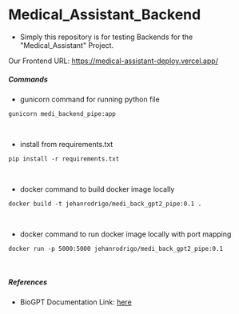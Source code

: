 # Medical_Assistant_Backend
* Simply this repository is for testing Backends for the "Medical_Assistant" Project.

Our Frontend URL: https://medical-assistant-deploy.vercel.app/

##### Commands
* gunicorn command for running python file
```
gunicorn medi_backend_pipe:app
```
<br/>

* install from requirements.txt
```
pip install -r requirements.txt
```
<br/>

* docker command to build docker image locally
```
docker build -t jehanrodrigo/medi_back_gpt2_pipe:0.1 .
```
<br/>

* docker command to run docker image locally with port mapping
```
docker run -p 5000:5000 jehanrodrigo/medi_back_gpt2_pipe:0.1
```
<br/>



##### References
* BioGPT Documentation Link: [here](https://huggingface.co/docs/transformers/main/en/model_doc/biogpt#transformers.BioGptModel)
